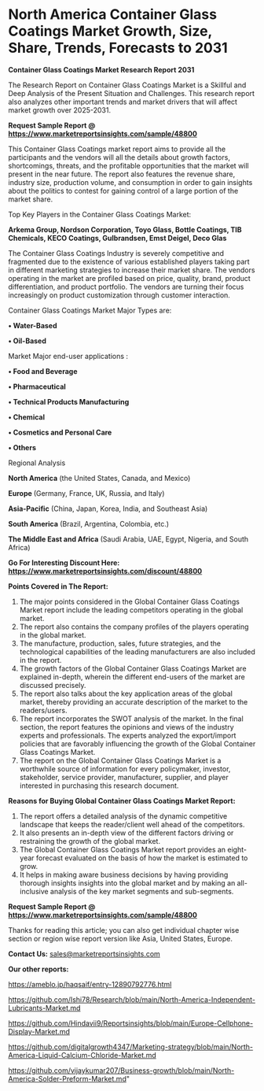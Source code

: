 # North America Container Glass Coatings Market Growth, Size, Share, Trends, Forecasts to 2031

<strong>Container Glass Coatings Market Research Report 2031</strong>

The Research Report on Container Glass Coatings Market is a Skillful and Deep Analysis of the Present Situation and Challenges. This research report also analyzes other important trends and market drivers that will affect market growth over 2025-2031.

<strong>Request Sample Report @ <a href=https://www.marketreportsinsights.com/sample/48800>https://www.marketreportsinsights.com/sample/48800</a></strong>

This Container Glass Coatings market report aims to provide all the participants and the vendors will all the details about growth factors, shortcomings, threats, and the profitable opportunities that the market will present in the near future. The report also features the revenue share, industry size, production volume, and consumption in order to gain insights about the politics to contest for gaining control of a large portion of the market share.

Top Key Players in the Container Glass Coatings Market:

<strong>Arkema Group, Nordson Corporation, Toyo Glass, Bottle Coatings, TIB Chemicals, KECO Coatings, Gulbrandsen, Emst Deigel, Deco Glas</strong>

The Container Glass Coatings Industry is severely competitive and fragmented due to the existence of various established players taking part in different marketing strategies to increase their market share. The vendors operating in the market are profiled based on price, quality, brand, product differentiation, and product portfolio. The vendors are turning their focus increasingly on product customization through customer interaction.

Container Glass Coatings Market Major Types are:

<strong>•  Water-Based

•  Oil-Based</strong>

Market Major end-user applications :

<strong>•  Food and Beverage

•  Pharmaceutical

•  Technical Products Manufacturing

•  Chemical

•  Cosmetics and Personal Care

•  Others</strong>

Regional Analysis

</u><strong><b>North America</b></strong> (the United States, Canada, and Mexico)

<strong><b>Europe </b></strong>(Germany, France, UK, Russia, and Italy)

<strong><b>Asia-Pacific</b></strong> (China, Japan, Korea, India, and Southeast Asia)

<strong><b>South America</b></strong> (Brazil, Argentina, Colombia, etc.)

<strong><b>The Middle East and Africa</b></strong> (Saudi Arabia, UAE, Egypt, Nigeria, and South Africa)

<strong>Go For Interesting Discount Here: <a href=https://www.marketreportsinsights.com/discount/48800>https://www.marketreportsinsights.com/discount/48800</a></strong>

<strong>Points Covered in The Report:</strong>
<ol>
  <li>The major points considered in the Global Container Glass Coatings Market report include the leading competitors operating in the global market.</li>
  <li>The report also contains the company profiles of the players operating in the global market.</li>
  <li>The manufacture, production, sales, future strategies, and the technological capabilities of the leading manufacturers are also included in the report.</li>
  <li>The growth factors of the Global Container Glass Coatings Market are explained in-depth, wherein the different end-users of the market are discussed precisely.</li>
  <li>The report also talks about the key application areas of the global market, thereby providing an accurate description of the market to the readers/users.</li>
  <li>The report incorporates the SWOT analysis of the market. In the final section, the report features the opinions and views of the industry experts and professionals. The experts analyzed the export/import policies that are favorably influencing the growth of the Global Container Glass Coatings Market.</li>
  <li>The report on the Global Container Glass Coatings Market is a worthwhile source of information for every policymaker, investor, stakeholder, service provider, manufacturer, supplier, and player interested in purchasing this research document.</li>
</ol>
<strong>Reasons for Buying Global Container Glass Coatings Market Report:</strong>

<ol>
  <li>The report offers a detailed analysis of the dynamic competitive landscape that keeps the reader/client well ahead of the competitors.</li>
  <li>It also presents an in-depth view of the different factors driving or restraining the growth of the global market.</li>
  <li>The Global Container Glass Coatings Market report provides an eight-year forecast evaluated on the basis of how the market is estimated to grow.</li>
  <li>It helps in making aware business decisions by having providing thorough insights insights into the global market and by making an all-inclusive analysis of the key market segments and sub-segments.</li>
</ol>
<strong>Request Sample Report @ <a href=https://www.marketreportsinsights.com/sample/48800>https://www.marketreportsinsights.com/sample/48800</a></strong>


Thanks for reading this article; you can also get individual chapter wise section or region wise report version like Asia, United States, Europe.

<strong>Contact Us:</strong>
sales@marketreportsinsights.com

<strong>Our other reports:</strong>

<a href=https://ameblo.jp/haqsaif/entry-12890792776.html>https://ameblo.jp/haqsaif/entry-12890792776.html</a>

<a href=https://github.com/Ishi78/Research/blob/main/North-America-Independent-Lubricants-Market.md>https://github.com/Ishi78/Research/blob/main/North-America-Independent-Lubricants-Market.md</a>

<a href=https://github.com/Hindavii9/Reportsinsights/blob/main/Europe-Cellphone-Display-Market.md>https://github.com/Hindavii9/Reportsinsights/blob/main/Europe-Cellphone-Display-Market.md</a>

<a href=https://github.com/digitalgrowth4347/Marketing-strategy/blob/main/North-America-Liquid-Calcium-Chloride-Market.md>https://github.com/digitalgrowth4347/Marketing-strategy/blob/main/North-America-Liquid-Calcium-Chloride-Market.md</a>

<a href=https://github.com/vijaykumar207/Business-growth/blob/main/North-America-Solder-Preform-Market.md>https://github.com/vijaykumar207/Business-growth/blob/main/North-America-Solder-Preform-Market.md</a>"
